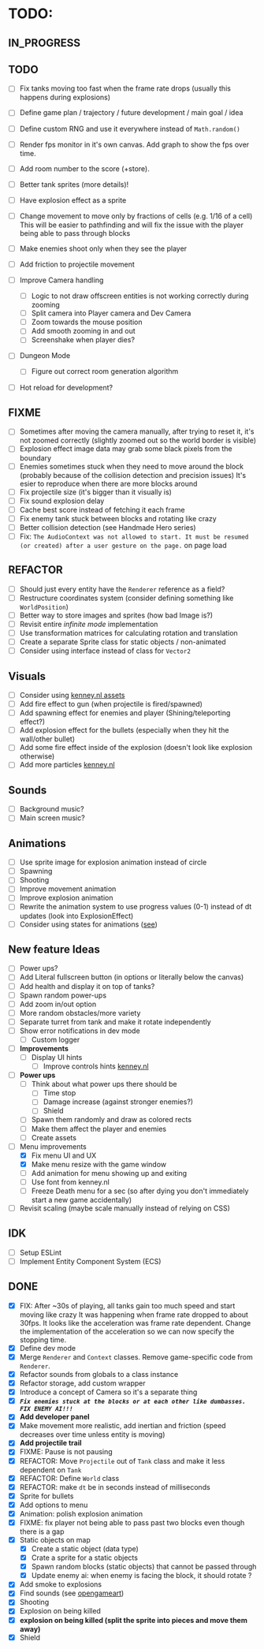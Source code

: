 # TODO:

## IN_PROGRESS
## TODO
- [ ] Fix tanks moving too fast when the frame rate drops (usually this happens during explosions)
- [ ] Define game plan / trajectory / future development / main goal / idea
- [ ] Define custom RNG and use it everywhere instead of `Math.random()`
- [ ] Render fps monitor in it's own canvas. Add graph to show the fps over time.
- [ ] Add room number to the score (+store).
- [ ] Better tank sprites (more details)!
- [ ] Have explosion effect as a sprite
- [ ] Change movement to move only by fractions of cells (e.g. 1/16 of a cell)
      This will be easier to pathfinding and will fix the issue with the player being able to pass through blocks
- [ ] Make enemies shoot only when they see the player
- [ ] Add friction to projectile movement
- [ ] Improve Camera handling
    - [ ] Logic to not draw offscreen entities is not working correctly during zooming
    - [ ] Split camera into Player camera and Dev Camera
    - [ ] Zoom towards the mouse position
    - [ ] Add smooth zooming in and out
    - [ ] Screenshake when player dies?
- [ ] Dungeon Mode
    - [ ] Figure out correct room generation algorithm
- [ ] Hot reload for development?


## FIXME
- [ ] Sometimes after moving the camera manually, after trying to reset it, it's not zoomed correctly (slightly zoomed out so the world border is visible)
- [ ] Explosion effect image data may grab some black pixels from the boundary
- [ ] Enemies sometimes stuck when they need to move around the block (probably because of the collision detection and precision issues)
      It's esier to reproduce when there are more blocks around
- [ ] Fix projectile size (it's bigger than it visually is)
- [ ] Fix sound explosion delay
- [ ] Cache best score instead of fetching it each frame
- [ ] Fix enemy tank stuck between blocks and rotating like crazy
- [ ] Better collision detection (see Handmade Hero series)
- [ ] Fix: `The AudioContext was not allowed to start. It must be resumed (or created) after a user gesture on the page.` on page load

## REFACTOR
- [ ] Should just every entity have the `Renderer` reference as a field?
- [ ] Restructure coordinates system (consider defining something like `WorldPosition`)
- [ ] Better way to store images and sprites (how bad Image is?)
- [ ] Revisit entire *infinite mode* implementation
- [ ] Use transformation matrices for calculating rotation and translation
- [ ] Create a separate Sprite class for static objects / non-animated
- [ ] Consider using interface instead of class for `Vector2`

## Visuals
- [ ] Consider using [kenney.nl assets](https://kenney.nl/assets/top-down-tanks-redux)
- [ ] Add fire effect to gun (when projectile is fired/spawned)
- [ ] Add spawning effect for enemies and player (Shining/teleporting effect?)
- [ ] Add explosion effect for the bullets (especially when they hit the wall/other bullet)
- [ ] Add some fire effect inside of the explosion (doesn't look like explosion otherwise)
- [ ] Add more particles [kenney.nl](https://kenney.nl/assets/particle-pack)

## Sounds
- [ ] Background music?
- [ ] Main screen music?

## Animations
- [ ] Use sprite image for explosion animation instead of circle
- [ ] Spawning
- [ ] Shooting
- [ ] Improve movement animation
- [ ] Improve explosion animation
- [ ] Rewrite the animation system to use progress values (0-1) instead of dt updates (look into ExplosionEffect)
- [ ] Consider using states for animations ([see](https://www.youtube.com/watch?v=e3LGFrHqqiI))

## New feature Ideas
- [ ] Power ups?
- [ ] Add Literal fullscreen button (in options or literally below the canvas)
- [ ] Add health and display it on top of tanks?
- [ ] Spawn random power-ups
- [ ] Add zoom in/out option
- [ ] More random obstacles/more variety
- [ ] Separate turret from tank and make it rotate independently
- [ ] Show error notifications in dev mode
    - [ ] Custom logger
- [ ] **Improvements**
    - [ ] Display UI hints
        - [ ] Improve controls hints [kenney.nl](https://kenney.nl/assets/input-prompts)
- [ ] **Power ups**
    - [ ] Think about what power ups there should be
        - [ ] Time stop
        - [ ] Damage increase (against stronger enemies?)
        - [ ] Shield
    - [ ] Spawn them randomly and draw as colored rects
    - [ ] Make them affect the player and enemies
    - [ ] Create assets
- [ ] Menu improvements
    - [x] Fix menu UI and UX
    - [x] Make menu resize with the game window
    - [ ] Add animation for menu showing up and exiting
    - [ ] Use font from kenney.nl
    - [ ] Freeze Death menu for a sec (so after dying you don't immediately start a new game accidentally)
- [ ] Revisit scaling (maybe scale manually instead of relying on CSS)

## IDK
- [ ] Setup ESLint
- [ ] Implement Entity Component System (ECS)

## DONE
- [x] FIX: After ~30s of playing, all tanks gain too much speed and start moving like crazy
      It was happening when frame rate dropped to about 30fps. It looks like the acceleration was frame rate dependent. Change the implementation of the acceleration so we can now specify the stopping time.
- [x] Define dev mode
- [x] Merge `Renderer` and `Context` classes. Remove game-specific code from `Renderer`.
- [x] Refactor sounds from globals to a class instance
- [x] Refactor storage, add custom wrapper
- [x] Introduce a concept of Camera so it's a separate thing
- [x] ***`Fix enemies stuck at the blocks or at each other like dumbasses. FIX ENEMY AI!!!`***
- [x] **Add developer panel**
- [x] Make movement more realistic, add inertian and friction (speed decreases over time unless entity is moving)
- [x] **Add projectile trail**
- [x] FIXME: Pause is not pausing
- [x] REFACTOR: Move `Projectile` out of `Tank` class and make it less dependent on `Tank`
- [x] REFACTOR: Define `World` class
- [x] REFACTOR: make `dt` be in seconds instead of milliseconds
- [x] Sprite for bullets
- [x] Add options to menu
- [x] Animation: polish explosion animation
- [x] FIXME: fix player not being able to pass past two blocks even though there is a gap
- [x] Static objects on map
    - [x] Create a static object (data type)
    - [x] Crate a sprite for a static objects
    - [x] Spawn random blocks (static objects) that cannot be passed through
    - [x] Update enemy ai: when enemy is facing the block, it should rotate ?
- [x] Add smoke to explosions
- [x] Find sounds (see [opengameart](https://opengameart.org/art-search-advanced?keys=&field_art_type_tid%5B%5D=12&sort_by=count&sort_order=DESC))
- [x] Shooting
- [x] Explosion on being killed
- [x] **explosion on being killed (split the sprite into pieces and move them away)**
- [x] Shield
